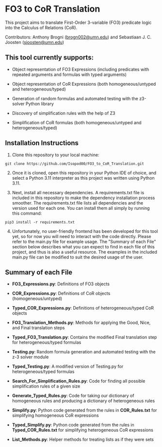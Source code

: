 # FO3 to CoR Translation

This project aims to translate First-Order 3-variable (FO3) predicate logic into the Calculus of Relations (CoR).

Contributors: Anthony Brogni (brogn002@umn.edu) and Sebastiaan J. C. Joosten (sjoosten@umn.edu)

## This tool currently supports:

- Object representation of FO3 Expressions (including predicates with repeated arguments and formulas with typed arguments)

- Object representation of CoR Expressions (both homogeneous/untyped and heterogeneous/typed)

- Generation of random formulas and automated testing with the z3-solver Python library

- Discovery of simplification rules with the help of Z3

- Simplification of CoR formulas (both homogeneous/untyped and heterogeneous/typed)

## Installation Instructions

1. Clone this repository to your local machine:

```
git clone https://github.com/Isopod00/FO3_to_CoR_Translation.git
```

2. Once it is cloned, open this repository in your Python IDE of choice, and select a Python 3.11 interpreter as this project was written using Python 3.11.

3. Next, install all necessary dependencies. A requirements.txt file is included in this repository to make the dependency installation process smoother. The requirements.txt file lists all dependencies and the version used for each one. You can install them all simply by running this command:

```
pip3 install -r requirements.txt
```

4. Unfortunately, no user-friendly frontend has been developed for this tool yet, so for now you will need to interact with the code directly. Please refer to the main.py file for example usage. The "Summary of each File" section below describes what you can expect to find in each file of this project, and thus is also a useful resource. The examples in the included main.py file can be modified to suit the desired usage of the user.

## Summary of each File

- **FO3_Expressions.py**: Definitions of FO3 objects

- **COR_Expressions.py**: Definitions of CoR objects (homogeneous/untyped)

- **Typed_COR_Expressions.py**: Definitions of heterogeneous/typed CoR objects

- **FO3_Translation_Methods.py**: Methods for applying the Good, Nice, and Final translation steps

- **Typed_FO3_Translation.py**: Contains the modified Final translation step for heterogeneous/typed formulas

- **Testing.py**: Random formula generation and automated testing with the z-3 solver module

- **Typed_Testing.py**: A modified version of Testing.py for heterogeneous/typed formulas

- **Search_For_Simplification_Rules.py**: Code for finding all possible simplification rules of a given size

- **Generate_Typed_Rules.py**: Code for taking our dictionary of homogeneous rules and producing a dictionary of heterogeneous rules

- **Simplify.py**: Python code generated from the rules in **COR_Rules.txt** for simplifying homogeneous CoR expressions

- **Typed_Simplify.py**: Python code generated from the rules in **Typed_COR_Rules.txt** for simplifying heterogeneous CoR expressions

- **List_Methods.py**: Helper methods for treating lists as if they were sets
